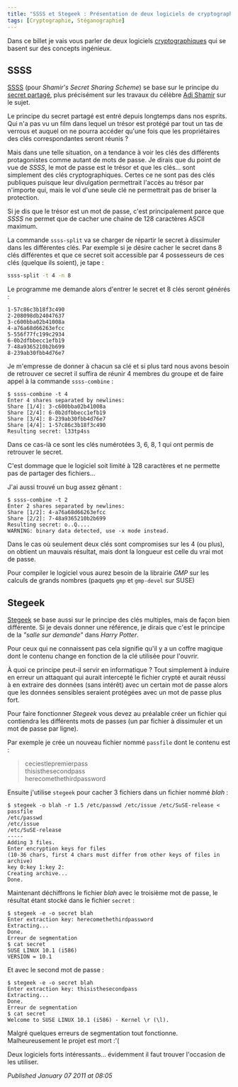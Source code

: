 ```yaml
---
title: "SSSS et Stegeek : Présentation de deux logiciels de cryptographie"
tags: [Cryptographie, Stéganographie]
---
```


Dans ce billet je vais vous parler de deux logiciels [cryptographiques](http://fr.wikipedia.org/wiki/Cryptographie) qui se basent sur des concepts ingénieux.  

## SSSS

[SSSS](http://point-at-infinity.org/ssss/) (pour *Shamir's Secret Sharing Scheme*) se base sur le principe du [secret partagé](http://en.wikipedia.org/wiki/Secret_sharing), plus précisément sur les travaux du célèbre [Adi Shamir](http://en.wikipedia.org/wiki/Adi_Shamir) sur le sujet.  

Le principe du secret partagé est entré depuis longtemps dans nos esprits. Qui n'a pas vu un film dans lequel un trésor est protégé par tout un tas de verrous et auquel on ne pourra accéder qu'une fois que les propriétaires des clés correspondantes seront réunis ?  

Mais dans une telle situation, on a tendance à voir les clés des différents protagonistes comme autant de mots de passe. Je dirais que du point de vue de _SSSS_, le mot de passe est le trésor et que les clés... sont simplement des clés cryptographiques. Certes ce ne sont pas des clés publiques puisque leur divulgation permettrait l'accès au trésor par n'importe qui, mais le vol d'une seule clé ne permettrait pas de briser la protection.  

Si je dis que le trésor est un mot de passe, c'est principalement parce que _SSSS_ ne permet que de cacher une chaine de 128 caractères ASCII maximum.  

La commande `ssss-split` va se charger de répartir le secret à dissimuler dans les différentes clés. Par exemple si je désire cacher le secret dans 8 clés différentes et que ce secret soit accessible par 4 possesseurs de ces clés (quelque ils soient), je tape :  

```bash
ssss-split -t 4 -n 8
```

Le programme me demande alors d'entrer le secret et 8 clés seront générés :  

```
1-57c86c3b18f3c490
2-208098db24047637
3-c600bba02b41008a
4-a76a68d66263efcc
5-556f77fc199c2934
6-0b2dfbbecc1efb19
7-48a9365210b2b699
8-239ab30fbb4d76e7
```

Je m'empresse de donner à chacun sa clé et si plus tard nous avons besoin de retrouver ce secret il suffira de réunir 4 membres du groupe et de faire appel à la commande `ssss-combine` :  

```console
$ ssss-combine -t 4
Enter 4 shares separated by newlines:
Share [1/4]: 3-c600bba02b41008a
Share [2/4]: 6-0b2dfbbecc1efb19
Share [3/4]: 8-239ab30fbb4d76e7
Share [4/4]: 1-57c86c3b18f3c490
Resulting secret: l33tp4ss
```

Dans ce cas-là ce sont les clés numérotées 3, 6, 8, 1 qui ont permis de retrouver le secret.  

C'est dommage que le logiciel soit limité à 128 caractères et ne permette pas de partager des fichiers...  

J'ai aussi trouvé un bug assez gênant :  

```console
$ ssss-combine -t 2
Enter 2 shares separated by newlines:
Share [1/2]: 4-a76a68d66263efcc
Share [2/2]: 7-48a9365210b2b699
Resulting secret: o..Q....
WARNING: binary data detected, use -x mode instead.
```

Dans le cas où seulement deux clés sont compromises sur les 4 (ou plus), on obtient un mauvais résultat, mais dont la longueur est celle du vrai mot de passe.  

Pour compiler le logiciel vous aurez besoin de la librairie _GMP_ sur les calculs de grands nombres (paquets `gmp` et `gmp-devel` sur SUSE)  

## Stegeek

[Stegeek](http://sourceforge.net/projects/stegeek) se base aussi sur le principe des clés multiples, mais de façon bien différente. Si je devais donner une référence, je dirais que c'est le principe de la *"salle sur demande"* dans *Harry Potter*.  

Pour ceux qui ne connaissent pas cela signifie qu'il y a un coffre magique dont le contenu change en fonction de la clé utilisée pour l'ouvrir.  

À quoi ce principe peut-il servir en informatique ? Tout simplement à induire en erreur un attaquant qui aurait intercepté le fichier crypté et aurait réussi à en extraire des données (sans intérêt) avec un certain mot de passe alors que les données sensibles seraient protégées avec un mot de passe plus fort.

Pour faire fonctionner _Stegeek_ vous devez au préalable créer un fichier qui contiendra les différents mots de passes (un par fichier à dissimuler et un mot de passe par ligne).  

Par exemple je crée un nouveau fichier nommé `passfile` dont le contenu est :  

> ceciestlepremierpass  
> thisisthesecondpass  
> herecomethethirdpassword


Ensuite j'utilise `stegeek` pour cacher 3 fichiers dans un fichier nommé *blah* :  

```console
$ stegeek -o blah -r 1.5 /etc/passwd /etc/issue /etc/SuSE-release < passfile
/etc/passwd
/etc/issue
/etc/SuSE-release
-----
Adding 3 files.
Enter encryption keys for files
(10-36 chars, first 4 chars must differ from other keys of files in archive)
key 0:key 1:key 2:
Creating archive...
Done.
```

Maintenant déchiffrons le fichier *blah* avec le troisième mot de passe, le résultat étant stocké dans le fichier `secret` :  

```console
$ stegeek -e -o secret blah
Enter extraction key: herecomethethirdpassword
Extracting...
Done.
Erreur de segmentation
$ cat secret
SUSE LINUX 10.1 (i586)
VERSION = 10.1
```

Et avec le second mot de passe :  

```console
$ stegeek -e -o secret blah
Enter extraction key: thisisthesecondpass
Extracting...
Done.
Erreur de segmentation
$ cat secret
Welcome to SUSE LINUX 10.1 (i586) - Kernel \r (\l).
```

Malgré quelques erreurs de segmentation tout fonctionne. Malheureusement le projet est mort :'(   

Deux logiciels forts intéressants... évidemment il faut trouver l'occasion de les utiliser.

*Published January 07 2011 at 08:05*
